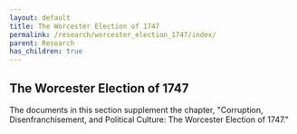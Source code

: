 ```yaml
---
layout: default
title: The Worcester Election of 1747
permalink: /research/worcester_election_1747/index/
parent: Research
has_children: true
---
```


## The Worcester Election of 1747

The documents in this section supplement the chapter, "Corruption, Disenfranchisement, and Political Culture: The Worcester Election of 1747."